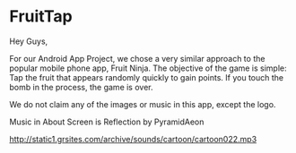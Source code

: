 # FruitTap

Hey Guys,

For our Android App Project, we chose a very similar approach to the popular mobile phone app, Fruit Ninja. The objective of the game is simple: Tap the fruit that appears randomly quickly to gain points. If you touch the bomb in the process, the game is over. 

We do not claim any of the images or music in this app, except the logo.

Music in About Screen is Reflection by PyramidAeon

http://static1.grsites.com/archive/sounds/cartoon/cartoon022.mp3 
